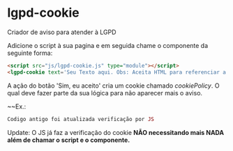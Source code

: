 # lgpd-cookie
Criador de aviso para atender à LGPD

Adicione o script à sua pagina e em seguida chame o componente da seguinte forma:

```html
<script src="js/lgpd-cookie.js" type="module"></script>
<lgpd-cookie text='Seu Texto aqui. Obs: Aceita HTML para referenciar a politica de privacidade' />
```
  
A ação do botão 'Sim, eu aceito' cria um cookie chamado *cookiePolicy*. O qual deve fazer parte da sua lógica para não aparecer mais o aviso.


~~Ex.:
```php
Codigo antigo foi atualizada verificação por JS
```

Update: O JS já faz a verificação do cookie **NÃO necessitando mais NADA além de chamar o script e o componente.**
